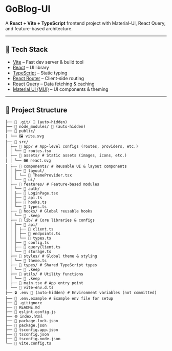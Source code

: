# GoBlog-UI

A **React + Vite + TypeScript** frontend project with Material-UI, React Query, and feature-based architecture.

---

## 🚀 Tech Stack
- [Vite](https://vitejs.dev/) – Fast dev server & build tool
- [React](https://react.dev/) – UI library
- [TypeScript](https://www.typescriptlang.org/) – Static typing
- [React Router](https://reactrouter.com/) – Client-side routing
- [React Query](https://tanstack.com/query) – Data fetching & caching
- [Material UI (MUI)](https://mui.com/) – UI components & theming

---

## 📂 Project Structure
```
├── 📁 .git/ 🚫 (auto-hidden)
├── 📁 node_modules/ 🚫 (auto-hidden)
├── 📁 public/
│ └── 🖼️ vite.svg
├── 📁 src/
│ ├── 📁 app/ # App-level configs (routes, providers, etc.)
│ │ └── 📄 routes.tsx
│ ├── 📁 assets/ # Static assets (images, icons, etc.)
│ │ └── 🖼️ react.svg
│ ├── 📁 components/ # Reusable UI & layout components
│ │ ├── 📁 layout/
│ │ │ └── 📄 ThemeProvider.tsx
│ │ └── 📁 ui/
│ ├── 📁 features/ # Feature-based modules
│ │ └── 📁 auth/
│ │ ├── 📄 LoginPage.tsx
│ │ ├── 📄 api.ts
│ │ ├── 📄 hooks.ts
│ │ └── 📄 types.ts
│ ├── 📁 hooks/ # Global reusable hooks
│ │ └── 📄 .keep
│ ├── 📁 lib/ # Core libraries & configs
│ │ ├── 📁 api/
│ │ │ ├── 📄 client.ts
│ │ │ ├── 📄 endpoints.ts
│ │ │ └── 📄 types.ts
│ │ ├── 📄 config.ts
│ │ ├── 📄 queryClient.ts
│ │ └── 📄 storage.ts
│ ├── 📁 styles/ # Global theme & styling
│ │ └── 📄 theme.ts
│ ├── 📁 types/ # Shared TypeScript types
│ │ └── 📄 .keep
│ ├── 📁 utils/ # Utility functions
│ │ └── 📄 .keep
│ ├── 📄 main.tsx # App entry point
│ └── 📄 vite-env.d.ts
├── 🔒 .env 🚫 (auto-hidden) # Environment variables (not committed)
├── 📄 .env.example # Example env file for setup
├── 🚫 .gitignore
├── 📖 README.md
├── 📄 eslint.config.js
├── 🌐 index.html
├── 📄 package-lock.json
├── 📄 package.json
├── 📄 tsconfig.app.json
├── 📄 tsconfig.json
├── 📄 tsconfig.node.json
└── 📄 vite.config.ts
```